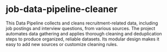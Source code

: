 # job-data-pipeline-cleaner
This Data Pipeline collects and cleans recruitment-related data, including job postings and interview questions, from various sources. The project automates data gathering and applies thorough cleaning and deduplication steps to produce organized, reliable datasets. Its modular design makes it easy to add new sources or customize cleaning rules.
